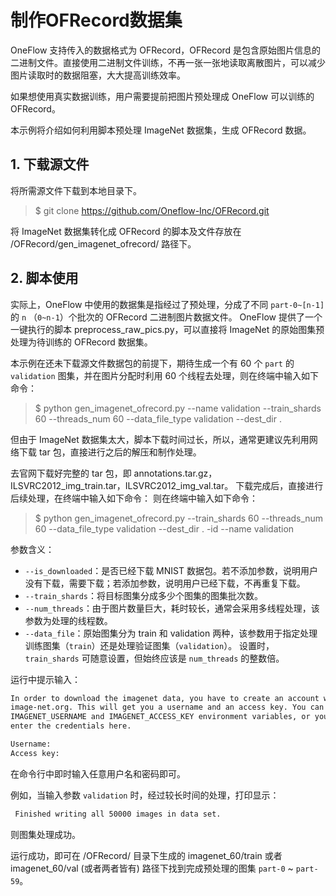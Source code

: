 # 制作OFRecord数据集

OneFlow 支持传入的数据格式为 OFRecord，OFRecord 是包含原始图片信息的二进制文件。直接使用二进制文件训练，不再一张一张地读取离散图片，可以减少图片读取时的数据阻塞，大大提高训练效率。

如果想使用真实数据训练，用户需要提前把图片预处理成 OneFlow 可以训练的 OFRecord。

本示例将介绍如何利用脚本预处理 ImageNet 数据集，生成 OFRecord 数据。

## 1. 下载源文件

将所需源文件下载到本地目录下。
>$ git clone https://github.com/Oneflow-Inc/OFRecord.git 

将 ImageNet 数据集转化成 OFRecord 的脚本及文件存放在 /OFRecord/gen_imagenet_ofrecord/ 路径下。

## 2. 脚本使用

实际上，OneFlow 中使用的数据集是指经过了预处理，分成了不同 `part-0~[n-1]` 的 `n` （`0~n-1`）个批次的 OFRecord 二进制图片数据文件。
OneFlow 提供了一个一键执行的脚本 preprocess_raw_pics.py，可以直接将 ImageNet 的原始图集预处理为待训练的 OFRecord 数据集。

本示例在还未下载源文件数据包的前提下，期待生成一个有 60 个 `part` 的 `validation` 图集，并在图片分配时利用 60 个线程去处理，则在终端中输入如下命令：
>$ python gen_imagenet_ofrecord.py --name validation --train_shards 60 --threads_num 60 --data_file_type validation --dest_dir .

但由于 ImageNet 数据集太大，脚本下载时间过长，所以，通常更建议先利用网络下载 tar 包，直接进行之后的解压和制作处理。

去官网下载好完整的 tar 包，即 annotations.tar.gz，ILSVRC2012_img_train.tar，ILSVRC2012_img_val.tar。
下载完成后，直接进行后续处理，在终端中输入如下命令：
则在终端中输入如下命令：
>$ python gen_imagenet_ofrecord.py --train_shards 60 --threads_num 60 --data_file_type validation --dest_dir . -id --name validation


参数含义：
- `--is_downloaded`：是否已经下载 MNIST 数据包。若不添加参数，说明用户没有下载，需要下载；若添加参数，说明用户已经下载，不再重复下载。
- `--train_shards`：将目标图集分成多少个图集的图集批次数。
- `--num_threads`：由于图片数量巨大，耗时较长，通常会采用多线程处理，该参数为处理的线程数。
- `--data_file`：原始图集分为 train 和 validation 两种，该参数用于指定处理训练图集（`train`）还是处理验证图集（`validation`）。
设置时，`train_shards` 可随意设置，但始终应该是 `num_threads` 的整数倍。


运行中提示输入：

```bash
In order to download the imagenet data, you have to create an account with
image-net.org. This will get you a username and an access key. You can set the
IMAGENET_USERNAME and IMAGENET_ACCESS_KEY environment variables, or you can
enter the credentials here.

Username:
Access key:
```
在命令行中即时输入任意用户名和密码即可。

例如，当输入参数 `validation` 时，经过较长时间的处理，打印显示：
```bash 
 Finished writing all 50000 images in data set.
```
则图集处理成功。

 运行成功，即可在 /OFRecord/ 目录下生成的 imagenet_60/train 或者 imagenet_60/val (或者两者皆有) 路径下找到完成预处理的图集 `part-0` ~ `part-59`。